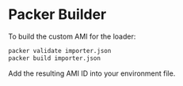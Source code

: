 # Packer Builder

To build the custom AMI for the loader:

```bash
packer validate importer.json
packer build importer.json
```

Add the resulting AMI ID into your environment file.